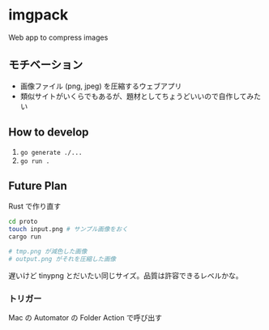 # imgpack
Web app to compress images

## モチベーション
- 画像ファイル (png, jpeg) を圧縮するウェブアプリ
- 類似サイトがいくらでもあるが、題材としてちょうどいいので自作してみたい

## How to develop
1. `go generate ./...`
2. `go run .`

## Future Plan

Rust で作り直す

```bash
cd proto
touch input.png # サンプル画像をおく
cargo run

# tmp.png が減色した画像
# output.png がそれを圧縮した画像
```

遅いけど tinypng とだいたい同じサイズ。品質は許容できるレベルかな。

### トリガー
Mac の Automator の Folder Action で呼び出す
